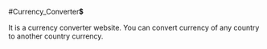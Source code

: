 #Currency_Converter💲

It is a currency converter website. You can convert currency of any country to another country currency.
